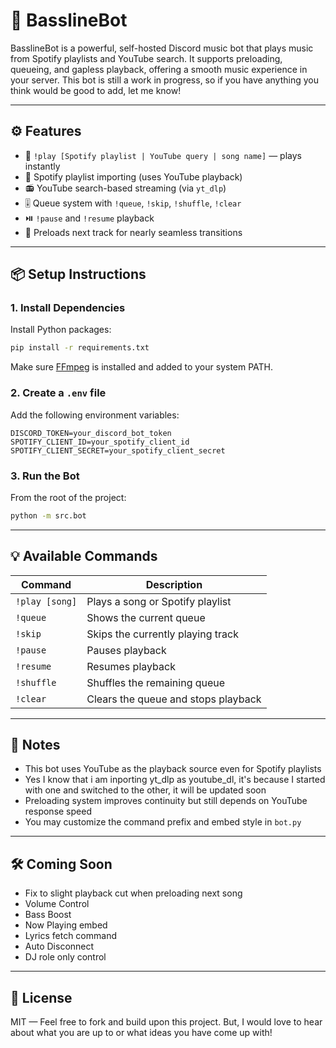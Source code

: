 # 🎵 BasslineBot

BasslineBot is a powerful, self-hosted Discord music bot that plays music from Spotify playlists and YouTube search. It supports preloading, queueing, and gapless playback, offering a smooth music experience in your server. This bot is still a work in progress, so if you have anything you think would be good to add, let me know! 

---

## ⚙️ Features

- 🔗 `!play [Spotify playlist | YouTube query | song name]` — plays instantly
- 📄 Spotify playlist importing (uses YouTube playback)
- 📻 YouTube search-based streaming (via `yt_dlp`)
- 🎚️ Queue system with `!queue`, `!skip`, `!shuffle`, `!clear`
- ⏯️ `!pause` and `!resume` playback
- 🚀 Preloads next track for nearly seamless transitions

---

## 📦 Setup Instructions

### 1. Install Dependencies

Install Python packages:

```bash
pip install -r requirements.txt
```

Make sure [FFmpeg](https://ffmpeg.org/download.html) is installed and added to your system PATH.

### 2. Create a `.env` file

Add the following environment variables:

```
DISCORD_TOKEN=your_discord_bot_token
SPOTIFY_CLIENT_ID=your_spotify_client_id
SPOTIFY_CLIENT_SECRET=your_spotify_client_secret
```

### 3. Run the Bot

From the root of the project:

```bash
python -m src.bot
```

---

## 💡 Available Commands

| Command        | Description                                        |
|----------------|----------------------------------------------------|
| `!play [song]` | Plays a song or Spotify playlist                   |
| `!queue`       | Shows the current queue                            |
| `!skip`        | Skips the currently playing track                  |
| `!pause`       | Pauses playback                                    |
| `!resume`      | Resumes playback                                   |
| `!shuffle`     | Shuffles the remaining queue                       |
| `!clear`       | Clears the queue and stops playback                |

---

## 📌 Notes

- This bot uses YouTube as the playback source even for Spotify playlists
- Yes I know that i am inporting yt_dlp as youtube_dl, it's because I started with one and switched to the other, it will be updated soon
- Preloading system improves continuity but still depends on YouTube response speed
- You may customize the command prefix and embed style in `bot.py`

---

## 🛠️ Coming Soon

- Fix to slight playback cut when preloading next song
- Volume Control
- Bass Boost
- Now Playing embed
- Lyrics fetch command
- Auto Disconnect
- DJ role only control

---

## 📜 License

MIT — Feel free to fork and build upon this project. But, I would love to hear about what you are up to or what ideas you have come up with!
